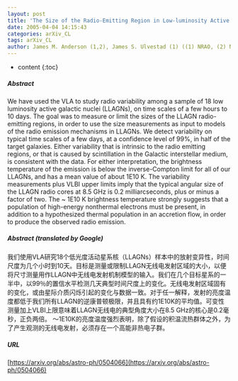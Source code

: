 ```yaml
---
layout: post
title: 'The Size of the Radio-Emitting Region in Low-luminosity Active Galactic Nuclei'
date: 2005-04-04 14:15:43
categories: arXiv_CL
tags: arXiv_CL
author: James M. Anderson (1,2), James S. Ulvestad (1) ((1) NRAO, (2) NMT)
---
```


* content
{:toc}

##### Abstract
We have used the VLA to study radio variability among a sample of 18 low luminosity active galactic nuclei (LLAGNs), on time scales of a few hours to 10 days. The goal was to measure or limit the sizes of the LLAGN radio-emitting regions, in order to use the size measurements as input to models of the radio emission mechanisms in LLAGNs. We detect variability on typical time scales of a few days, at a confidence level of 99%, in half of the target galaxies. Either variability that is intrinsic to the radio emitting regions, or that is caused by scintillation in the Galactic interstellar medium, is consistent with the data. For either interpretation, the brightness temperature of the emission is below the inverse-Compton limit for all of our LLAGNs, and has a mean value of about 1E10 K. The variability measurements plus VLBI upper limits imply that the typical angular size of the LLAGN radio cores at 8.5 GHz is 0.2 milliarcseconds, plus or minus a factor of two. The ~ 1E10 K brightness temperature strongly suggests that a population of high-energy nonthermal electrons must be present, in addition to a hypothesized thermal population in an accretion flow, in order to produce the observed radio emission.

##### Abstract (translated by Google)
我们使用VLA研究18个低光度活动星系核（LLAGNs）样本中的放射变异性，时间尺度为几个小时到10天。目标是测量或限制LLAGN无线电发射区域的大小，以便将尺寸测量用作LLAGN中无线电发射机制模型的输入。我们在几个目标星系的一半中，以99％的置信水平检测几天典型时间尺度上的变化。无线电发射区域固有的变化，或由星际介质闪烁引起的变化与数据一致。对于任一解释，发射的亮度温度都低于我们所有LLAGN的逆康普顿极限，并且具有约1E10K的平均值。可变性测量加上VLBI上限意味着LLAGN无线电的典型角度大小在8.5 GHz的核心是0.2毫秒，正负两倍。 〜1E10K的亮度温度强烈表明，除了假设的积温流热群体之外，为了产生观测的无线电发射，必须存在一个高能非热电子群。

##### URL
[https://arxiv.org/abs/astro-ph/0504066](https://arxiv.org/abs/astro-ph/0504066)


